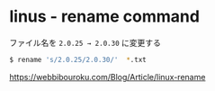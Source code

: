 # linus - rename command


ファイル名を `2.0.25 → 2.0.30` に変更する

```bash
$ rename 's/2.0.25/2.0.30/'  *.txt
```


https://webbibouroku.com/Blog/Article/linux-rename